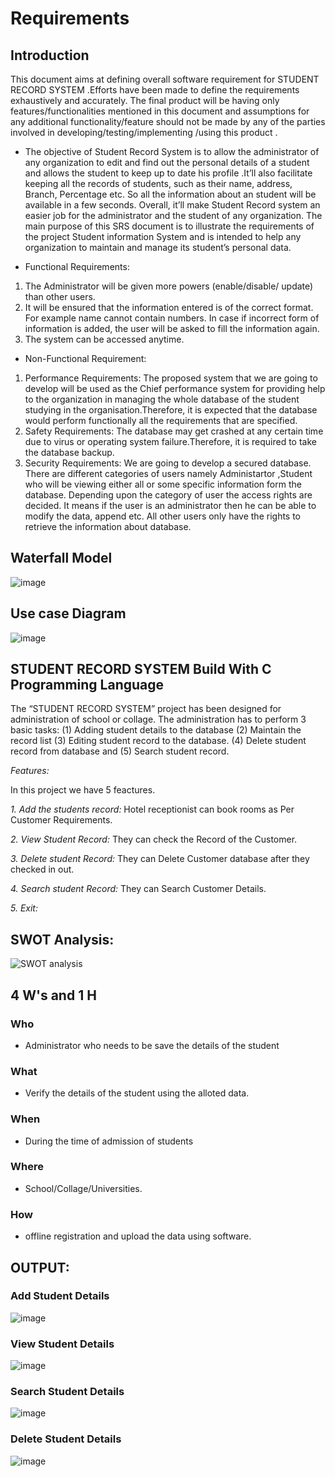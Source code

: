 # Requirements
## Introduction
This document aims at defining overall software requirement for STUDENT RECORD SYSTEM .Efforts have been made to define the requirements exhaustively and accurately. The final product will be having only features/functionalities mentioned in this document and assumptions for any additional functionality/feature should not be made by any of the parties involved in developing/testing/implementing /using this product .
* The objective of Student Record System is to allow the administrator of any organization to edit and find out the personal details of a student and allows the student to keep up to date his profile .It’ll also facilitate keeping all the records of students, such as their name, address, Branch, Percentage etc. So all the information about an student will be available in a few seconds. Overall, it’ll make Student Record system an easier job for the administrator and the student of any organization. The main purpose of this SRS document is to illustrate the requirements of the project Student information System and is intended to help any organization to maintain and manage its student’s personal data.

* Functional Requirements:
1. The Administrator will be given more powers (enable/disable/ update) than other users.
2. It will be ensured that the information entered is of the correct format. For example name cannot contain numbers. In case if incorrect form of information is added, the user will be asked to fill the information again.
3. The system can be accessed anytime.


* Non-Functional Requirement:
 1. Performance Requirements:
 The proposed system that we are going to develop will be used as the Chief performance system for providing help to the organization in managing the whole database of the student studying in the organisation.Therefore, it is expected that the database would perform functionally all the requirements that are specified.
 2. Safety Requirements:
 The database may get crashed at any certain time due to virus or operating system failure.Therefore, it is required to take the database backup.
 3. Security Requirements:
 We are going to develop a secured database. There are different categories of users namely Administartor ,Student who will be viewing     either all or some specific information form the database. Depending upon the category of user the access rights are decided. It means if the user is an administrator then he can be able to modify the data, append etc. All other users only have the rights to retrieve the information about database.
## Waterfall Model
![image](https://github.com/Rohi-13/M1_Mini-Project_March_14/blob/main/03_Requirements/Diagrams/waterfall-method.jpg)
## Use case Diagram
![image](https://github.com/Rohi-13/M1_Mini-Project_March_14/blob/main/03_Requirements/Diagrams/Use-Case-Diagram.jpg)
## STUDENT RECORD SYSTEM Build With C Programming Language

The “STUDENT RECORD SYSTEM” project has been designed for administration of school or collage. 
The administration has to perform 3 basic tasks: (1) Adding student details to the database (2) Maintain the record list (3) Editing student record to the database. (4) Delete student record from database and (5) Search student record.

*Features:*

In this project we have 5 feactures.

*1. Add the students record:*
Hotel receptionist can book rooms as Per Customer Requirements.

*2. View Student Record:*
They can check the Record of the Customer.

*3. Delete student Record:*
They can Delete Customer database after they checked in out.

*4. Search student Record:*
They can Search Customer Details.

*5. Exit:*
## SWOT Analysis:
![SWOT analysis](https://github.com/Rohi-13/M1_Mini-Project_March_14/blob/main/03_Requirements/Swot%20analysis.jpg)
## 4 W's and 1 H
### Who
* Administrator who needs to be save the details of the student
### What
* Verify the details of the student using the alloted data.
### When
* During the time of admission of students
### Where
* School/Collage/Universities.
### How
* offline registration and upload the data using software.

## OUTPUT:
### Add Student Details
![image](https://github.com/Rohi-13/M1_Mini-Project_March_14/blob/main/03_Requirements/04_Output/Screenshot%201.png)
### View Student Details
![image](https://github.com/Rohi-13/M1_Mini-Project_March_14/blob/main/03_Requirements/04_Output/Screenshot%202.png)
### Search Student Details
![image](https://github.com/Rohi-13/M1_Mini-Project_March_14/blob/main/03_Requirements/04_Output/Screenshot%203.png)
### Delete Student Details
![image](https://github.com/Rohi-13/M1_Mini-Project_March_14/blob/main/03_Requirements/04_Output/Screenshot%204.png)
